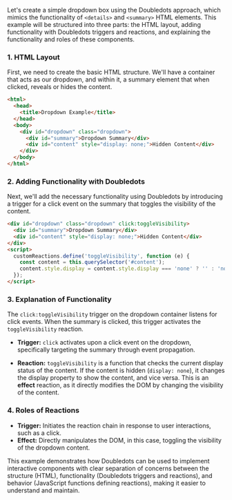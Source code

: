 Let's create a simple dropdown box using the Doubledots approach, which mimics the functionality of `<details>` and `<summary>` HTML elements. This example will be structured into three parts: the HTML layout, adding functionality with Doubledots triggers and reactions, and explaining the functionality and roles of these components.

### 1. HTML Layout

First, we need to create the basic HTML structure. We'll have a container that acts as our dropdown, and within it, a summary element that when clicked, reveals or hides the content.

```html
<html>
  <head>
    <title>Dropdown Example</title>
  </head>
  <body>
    <div id="dropdown" class="dropdown">
      <div id="summary">Dropdown Summary</div>
      <div id="content" style="display: none;">Hidden Content</div>
    </div>
  </body>
</html>
```

### 2. Adding Functionality with Doubledots

Next, we'll add the necessary functionality using Doubledots by introducing a trigger for a click event on the summary that toggles the visibility of the content.

```html
<div id="dropdown" class="dropdown" click:toggleVisibility>
  <div id="summary">Dropdown Summary</div>
  <div id="content" style="display: none;">Hidden Content</div>
</div>
<script>
  customReactions.define('toggleVisibility', function (e) {
    const content = this.querySelector('#content');
    content.style.display = content.style.display === 'none' ? '' : 'none';
  });
</script>
```

### 3. Explanation of Functionality

The `click:toggleVisibility` trigger on the dropdown container listens for click events. When the summary is clicked, this trigger activates the `toggleVisibility` reaction.

- **Trigger:** `click` activates upon a click event on the dropdown, specifically targeting the summary through event propagation.
  
- **Reaction:** `toggleVisibility` is a function that checks the current display status of the content. If the content is hidden (`display: none`), it changes the display property to show the content, and vice versa. This is an **effect** reaction, as it directly modifies the DOM by changing the visibility of the content.

### 4. Roles of Reactions

- **Trigger:** Initiates the reaction chain in response to user interactions, such as a click.
- **Effect:** Directly manipulates the DOM, in this case, toggling the visibility of the dropdown content.

This example demonstrates how Doubledots can be used to implement interactive components with clear separation of concerns between the structure (HTML), functionality (Doubledots triggers and reactions), and behavior (JavaScript functions defining reactions), making it easier to understand and maintain.